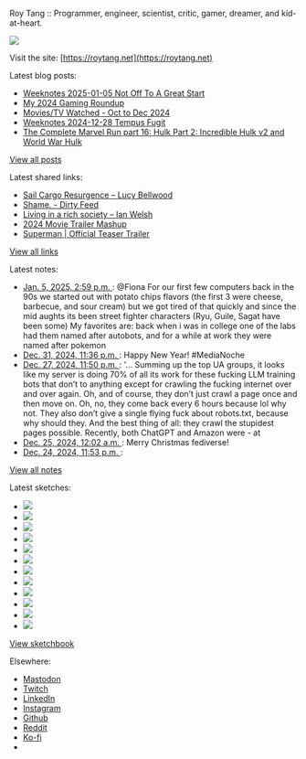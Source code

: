 Roy Tang :: Programmer, engineer, scientist, critic, gamer, dreamer, and kid-at-heart.

![](https://roytang.net/static/img/profile.jpg)

Visit the site: [https://roytang.net](https://roytang.net)

Latest blog posts:

- [Weeknotes 2025-01-05 Not Off To A Great Start](https://roytang.net/2025/01/weeknotes-01-05/)
- [My 2024 Gaming Roundup](https://roytang.net/2024/12/2024-gaming-roundup/)
- [Movies/TV Watched - Oct to Dec 2024](https://roytang.net/2024/12/movies-tv-oct-dec-2024/)
- [Weeknotes 2024-12-28 Tempus Fugit](https://roytang.net/2024/12/weeknotes-12-28/)
- [The Complete Marvel Run part 16: Hulk Part 2: Incredible Hulk v2 and World War Hulk](https://roytang.net/2024/12/cmr-hulk-2/)

[View all posts](https://roytang.net/blog)

Latest shared links:

- [Sail Cargo Resurgence – Lucy Bellwood](https://roytang.net/2024/12/8da9d779ad6716b7628de4f2f793b4ec/)
- [Shame. - Dirty Feed](https://roytang.net/2024/12/6ed3376111caa8ae2b1e676fadb69528/)
- [Living in a rich society – Ian Welsh](https://roytang.net/2024/12/0663b4cef0d10d35162dc8203e8bd186/)
- [2024 Movie Trailer Mashup](https://roytang.net/2024/12/7901c31b510a4432ed73605e849ea149/)
- [Superman | Official Teaser Trailer](https://roytang.net/2024/12/500e11b215332af781fb5674c35e6df5/)

[View all links](https://roytang.net/links)

Latest notes:

- [Jan. 5, 2025, 2:59 p.m. ](https://roytang.net/2025/01/113774452484587744/): @Fiona For our first few computers back in the 90s we started out with potato chips flavors (the first 3 were cheese, barbecue, and sour cream) but we got tired of that quickly and since the mid aughts its been street fighter characters (Ryu, Guile, Sagat have been some) My favorites are: back when i was in college one of the labs had them named after autobots, and for a while at work they were named after pokemon
- [Dec. 31, 2024, 11:36 p.m. ](https://roytang.net/2024/12/113748175074134664/): Happy New Year! #MediaNoche
- [Dec. 27, 2024, 11:50 p.m. ](https://roytang.net/2024/12/113725581401800630/): &#x27;... Summing up the top UA groups, it looks like my server is doing 70% of all its work for these fucking LLM training bots that don’t to anything except for crawling the fucking internet over and over again. Oh, and of course, they don’t just crawl a page once and then move on. Oh, no, they come back every 6 hours because lol why not. They also don’t give a single flying fuck about robots.txt, because why should they. And the best thing of all: they crawl the stupidest pages possible. Recently, both ChatGPT and Amazon were - at
- [Dec. 25, 2024, 12:02 a.m. ](https://roytang.net/2024/12/113708641055557683/): Merry Christmas fediverse!
- [Dec. 24, 2024, 11:53 p.m. ](https://roytang.net/2024/12/113708605892047266/): 

[View all notes](https://roytang.net/notes)

Latest sketches:


- ![](https://roytang.net/media/cache/32/e6/32e6bccc49e8369f7e33d4b393e24821.jpg)
- ![](https://roytang.net/media/cache/6d/bb/6dbb65d9198fe1692eed00385ef079c4.jpg)
- ![](https://roytang.net/media/cache/55/78/5578c142afd534e31f9723865e041b14.jpg)
- ![](https://roytang.net/media/cache/11/0b/110b905affbef32264adf4c2f7a3e608.jpg)
- ![](https://roytang.net/media/cache/60/c6/60c68c0db7d473687683874eb35fb4f8.jpg)
- ![](https://roytang.net/media/cache/55/80/5580f7da860316f676969d8b08f2066f.jpg)
- ![](https://roytang.net/media/cache/de/79/de796fdabfe4c65636e385f4dabe7d7d.jpg)
- ![](https://roytang.net/media/cache/f2/b0/f2b07114ca00b8f1da1d37307ce9d52b.jpg)
- ![](https://roytang.net/media/cache/ba/d5/bad5f72b2a016bb45c230ceffd2dc203.jpg)
- ![](https://roytang.net/media/cache/97/f4/97f4800a23c3d65586f62a9904baf15c.jpg)
- ![](https://roytang.net/media/cache/98/b7/98b731ba93be900ebd53bfd8fb391b40.jpg)
- ![](https://roytang.net/media/cache/88/e5/88e59dd5a9e6be8fc0b0d50b79e15161.jpg)

[View sketchbook](https://roytang.net/albums/sketchbook)


Elsewhere:

- [Mastodon](https://indieweb.social/@roytang)
- [Twitch](https://twitch.tv/twitchyroy)
- [LinkedIn](https://www.linkedin.com/in/roytang)
- [Instagram](https://instagram.com/roytang0400)
- [Github](https://github.com/roytang)
- [Reddit](https://reddit.com/u/hungryroy)
- [Ko-fi](https://ko-fi.com/roytang)
- [](mailto:hello@roytang.net)